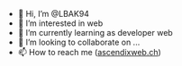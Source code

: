 - 👋 Hi, I’m @LBAK94
- 👀 I’m interested in web
- 🌱 I’m currently learning as developer web
- 💞️ I’m looking to collaborate on ...
- 📫 How to reach me ([ascendixweb.ch](https://www.ascendixweb.ch/))

<!---
LBAK94/LBAK94 is a ✨ special ✨ repository because its `README.md` (this file) appears on your GitHub profile.
You can click the Preview link to take a look at your changes.
--->

